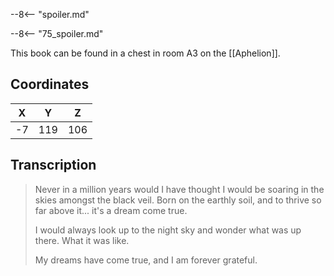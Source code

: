  

--8<-- "spoiler.md"

--8<-- "75_spoiler.md"

This book can be found in a chest in room A3 on the [[Aphelion]].

## Coordinates
| **X** | **Y** | **Z** |
| :---: | :---: | :---: |
|  -7   |  119  |  106  |

## Transcription
> Never in a million years would I have thought I would be soaring in the skies amongst the black veil. Born on the earthly soil, and to thrive so far above it... it's a dream come true.
>
> I would always look up to the night sky and wonder what was up there. What it was like.
>
> My dreams have come true, and I am forever grateful.


